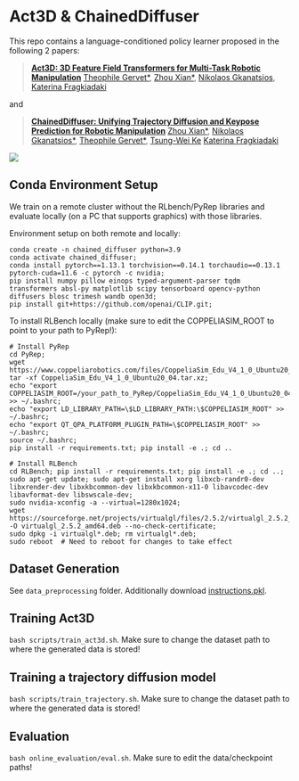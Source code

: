 # Act3D & ChainedDiffuser


This repo contains a language-conditioned policy learner proposed in the following 2 papers:

> **[Act3D: 3D Feature Field Transformers for Multi-Task Robotic Manipulation](https://act3d.github.io/)**
> [Theophile Gervet*](https://theophilegervet.github.io/), [Zhou Xian*](https://zhou-xian.com/), [Nikolaos Gkanatsios](https://nickgkan.github.io/), [Katerina Fragkiadaki](https://www.cs.cmu.edu/~katef/)

and 

> **[ChainedDiffuser: Unifying Trajectory Diffusion and Keypose Prediction for Robotic Manipulation](https://chained-diffuser.github.io/)**
> [Zhou Xian*](https://zhou-xian.com/), [Nikolaos Gkanatsios*](https://nickgkan.github.io/), [Theophile Gervet*](https://theophilegervet.github.io/), [Tsung-Wei Ke](https://twke18.github.io/) [Katerina Fragkiadaki](https://www.cs.cmu.edu/~katef/)


![](imgs/tasks.png)

## Conda Environment Setup

We train on a remote cluster without the RLbench/PyRep libraries and evaluate locally (on a PC that supports graphics) with those libraries.

Environment setup on both remote and locally:
```
conda create -n chained_diffuser python=3.9
conda activate chained_diffuser;
conda install pytorch==1.13.1 torchvision==0.14.1 torchaudio==0.13.1 pytorch-cuda=11.6 -c pytorch -c nvidia;
pip install numpy pillow einops typed-argument-parser tqdm transformers absl-py matplotlib scipy tensorboard opencv-python diffusers blosc trimesh wandb open3d;
pip install git+https://github.com/openai/CLIP.git;
```

To install RLBench locally (make sure to edit the COPPELIASIM_ROOT to point to your path to PyRep!):
```
# Install PyRep
cd PyRep; 
wget https://www.coppeliarobotics.com/files/CoppeliaSim_Edu_V4_1_0_Ubuntu20_04.tar.xz; 
tar -xf CoppeliaSim_Edu_V4_1_0_Ubuntu20_04.tar.xz;
echo "export COPPELIASIM_ROOT=/your_path_to_PyRep/CoppeliaSim_Edu_V4_1_0_Ubuntu20_04" >> ~/.bashrc; 
echo "export LD_LIBRARY_PATH=\$LD_LIBRARY_PATH:\$COPPELIASIM_ROOT" >> ~/.bashrc;
echo "export QT_QPA_PLATFORM_PLUGIN_PATH=\$COPPELIASIM_ROOT" >> ~/.bashrc;
source ~/.bashrc;
pip install -r requirements.txt; pip install -e .; cd ..

# Install RLBench
cd RLBench; pip install -r requirements.txt; pip install -e .; cd ..;
sudo apt-get update; sudo apt-get install xorg libxcb-randr0-dev libxrender-dev libxkbcommon-dev libxkbcommon-x11-0 libavcodec-dev libavformat-dev libswscale-dev;
sudo nvidia-xconfig -a --virtual=1280x1024;
wget https://sourceforge.net/projects/virtualgl/files/2.5.2/virtualgl_2.5.2_amd64.deb/download -O virtualgl_2.5.2_amd64.deb --no-check-certificate;
sudo dpkg -i virtualgl*.deb; rm virtualgl*.deb;
sudo reboot  # Need to reboot for changes to take effect
```

## Dataset Generation

See `data_preprocessing` folder. Additionally download [instructions.pkl](https://drive.google.com/file/d/1ZGp18GBzzM9oP866vlTBg4DgfXn7BliL/view?usp=sharing).

## Training Act3D

`bash scripts/train_act3d.sh`. Make sure to change the dataset path to where the generated data is stored!

## Training a trajectory diffusion model

`bash scripts/train_trajectory.sh`. Make sure to change the dataset path to where the generated data is stored!

## Evaluation

`bash online_evaluation/eval.sh`. Make sure to edit the data/checkpoint paths!
